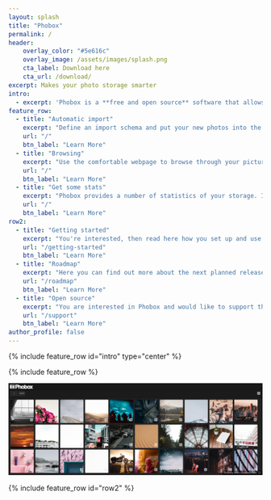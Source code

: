 ```yaml
---
layout: splash
title: "Phobox"
permalink: /
header:
    overlay_color: "#5e616c"
    overlay_image: /assets/images/splash.png
    cta_label: Download here
    cta_url: /download/
excerpt: Makes your photo storage smarter
intro: 
  - excerpt: 'Phobox is a **free and open source** software that allows you to automatically **store your photos** in your directory structure and gives you **convenient access to mobile devices** at home.'
feature_row:
  - title: "Automatic import"
    excerpt: "Define an import schema and put your new photos into the import directory. Phobox organizes the pictures to the correct target directory"
    url: "/"
    btn_label: "Learn More"
  - title: "Browsing"
    excerpt: "Use the comfortable webpage to browse through your pictures, perhaps on the couch. Search fast for moments by using time information, TAGs or image names."
    url: "/"
    btn_label: "Learn More"
  - title: "Get some stats"
    excerpt: "Phobox provides a number of statistics of your storage. In which month did you take the most pictures and with which camera?"
    url: "/"
    btn_label: "Learn More"
row2:
  - title: "Getting started"
    excerpt: "You're interested, then read here how you set up and use Phobox first."
    url: "/getting-started"
    btn_label: "Learn More"
  - title: "Roadmap"
    excerpt: "Here you can find out more about the next planned releases and which features you can look forward to."
    url: "/roadmap"
    btn_label: "Learn More"
  - title: "Open source"
    excerpt: "You are interested in Phobox and would like to support the project yourself?"
    url: "/support"
    btn_label: "Learn More"
author_profile: false
---
```


{% include feature_row id="intro" type="center" %}

{% include feature_row %}

![alt phobox image gallery](/assets/images/phobox_images.png)

{% include feature_row id="row2" %}
